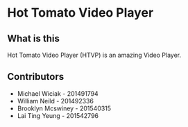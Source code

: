 # Hot Tomato Video Player

## What is this
Hot Tomato Video Player (HTVP) is an amazing Video Player.

## Contributors
- Michael Wiciak - 201491794
- William Neild - 201492336
- Brooklyn Mcswiney - 201540315
- Lai Ting Yeung - 201542796
